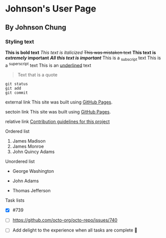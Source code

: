 # Johnson's User Page
## By Johnson Chung
### Styling text
**This is bold text**
_This text is italicized_
~~This was mistaken text~~
**This text is _extremely_ important**
***All this text is important***
This is a <sub>subscript</sub> text
This is a <sup>superscript</sup> text
This is an <ins>underlined</ins> text


> Text that is a quote

```
git status
git add
git commit
```

external link
This site was built using [GitHub Pages](https://pages.github.com/).

sectoin link
This site was built using [GitHub Pages](https://pages.github.com/).

relative link
[Contribution guidelines for this project](docs/CONTRIBUTING.md)

Ordered list
1. James Madison
2. James Monroe
3. John Quincy Adams

Unordered list
- George Washington
* John Adams
+ Thomas Jefferson

Task lists
- [x] #739
- [ ] https://github.com/octo-org/octo-repo/issues/740
- [ ] Add delight to the experience when all tasks are complete :tada:



